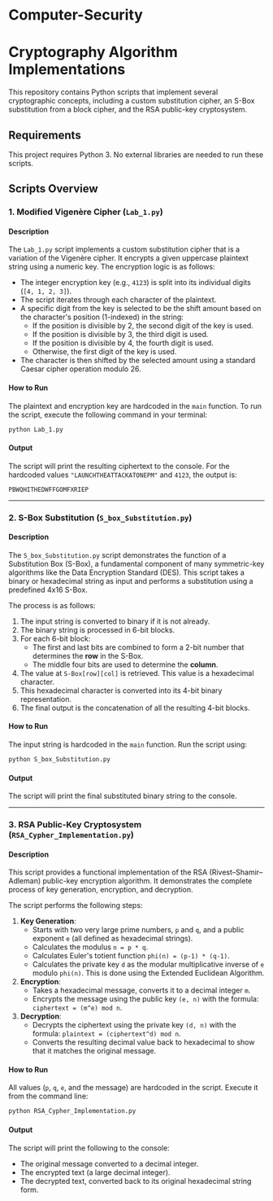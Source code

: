 # Computer-Security

# Cryptography Algorithm Implementations

This repository contains Python scripts that implement several cryptographic concepts, including a custom substitution cipher, an S-Box substitution from a block cipher, and the RSA public-key cryptosystem.

## Requirements

This project requires Python 3. No external libraries are needed to run these scripts.

## Scripts Overview

### 1\. Modified Vigenère Cipher (`Lab_1.py`)

#### Description

The `Lab_1.py` script implements a custom substitution cipher that is a variation of the Vigenère cipher. It encrypts a given uppercase plaintext string using a numeric key. The encryption logic is as follows:

  - The integer encryption key (e.g., `4123`) is split into its individual digits (`[4, 1, 2, 3]`).
  - The script iterates through each character of the plaintext.
  - A specific digit from the key is selected to be the shift amount based on the character's position (1-indexed) in the string:
      - If the position is divisible by 2, the second digit of the key is used.
      - If the position is divisible by 3, the third digit is used.
      - If the position is divisible by 4, the fourth digit is used.
      - Otherwise, the first digit of the key is used.
  - The character is then shifted by the selected amount using a standard Caesar cipher operation modulo 26.

#### How to Run

The plaintext and encryption key are hardcoded in the `main` function. To run the script, execute the following command in your terminal:

```bash
python Lab_1.py
```

#### Output

The script will print the resulting ciphertext to the console. For the hardcoded values `"LAUNCHTHEATTACKATONEPM"` and `4123`, the output is:

```
PBWQHITHEDWFFGOMFXRIEP
```

-----

### 2\. S-Box Substitution (`S_box_Substitution.py`)

#### Description

The `S_box_Substitution.py` script demonstrates the function of a Substitution Box (S-Box), a fundamental component of many symmetric-key algorithms like the Data Encryption Standard (DES). This script takes a binary or hexadecimal string as input and performs a substitution using a predefined 4x16 S-Box.

The process is as follows:

1.  The input string is converted to binary if it is not already.
2.  The binary string is processed in 6-bit blocks.
3.  For each 6-bit block:
      - The first and last bits are combined to form a 2-bit number that determines the **row** in the S-Box.
      - The middle four bits are used to determine the **column**.
4.  The value at `S-Box[row][col]` is retrieved. This value is a hexadecimal character.
5.  This hexadecimal character is converted into its 4-bit binary representation.
6.  The final output is the concatenation of all the resulting 4-bit blocks.

#### How to Run

The input string is hardcoded in the `main` function. Run the script using:

```bash
python S_box_Substitution.py
```

#### Output

The script will print the final substituted binary string to the console.

-----

### 3\. RSA Public-Key Cryptosystem (`RSA_Cypher_Implementation.py`)

#### Description

This script provides a functional implementation of the RSA (Rivest–Shamir–Adleman) public-key encryption algorithm. It demonstrates the complete process of key generation, encryption, and decryption.

The script performs the following steps:

1.  **Key Generation**:
      - Starts with two very large prime numbers, `p` and `q`, and a public exponent `e` (all defined as hexadecimal strings).
      - Calculates the modulus `n = p * q`.
      - Calculates Euler's totient function `phi(n) = (p-1) * (q-1)`.
      - Calculates the private key `d` as the modular multiplicative inverse of `e` modulo `phi(n)`. This is done using the Extended Euclidean Algorithm.
2.  **Encryption**:
      - Takes a hexadecimal message, converts it to a decimal integer `m`.
      - Encrypts the message using the public key `(e, n)` with the formula: `ciphertext = (m^e) mod n`.
3.  **Decryption**:
      - Decrypts the ciphertext using the private key `(d, n)` with the formula: `plaintext = (ciphertext^d) mod n`.
      - Converts the resulting decimal value back to hexadecimal to show that it matches the original message.

#### How to Run

All values (`p`, `q`, `e`, and the message) are hardcoded in the script. Execute it from the command line:

```bash
python RSA_Cypher_Implementation.py
```

#### Output

The script will print the following to the console:

  - The original message converted to a decimal integer.
  - The encrypted text (a large decimal integer).
  - The decrypted text, converted back to its original hexadecimal string form.
